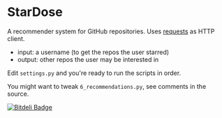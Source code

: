 StarDose
========

A recommender system for GitHub repositories. Uses [requests](http://docs.python-requests.org/en/latest/) as HTTP client.

* input: a username (to get the repos the user starred)
* output: other repos the user may be interested in

Edit `settings.py` and you're ready to run the scripts in order.

You might want to tweak `6_recommendations.py`, see comments in the source.



[![Bitdeli Badge](https://d2weczhvl823v0.cloudfront.net/zygmuntz/stardose/trend.png)](https://bitdeli.com/free "Bitdeli Badge")

